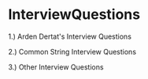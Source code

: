 # InterviewQuestions

1.) Arden Dertat's Interview Questions

2.) Common String Interview Questions

3.) Other Interview Questions
